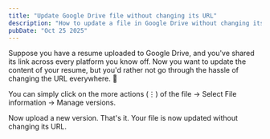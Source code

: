 ```yaml
---
title: "Update Google Drive file without changing its URL"
description: "How to update a file in Google Drive without changing its, so you don’t have to update it everywhere else."
pubDate: "Oct 25 2025"
---
```


Suppose you have a resume uploaded to Google Drive, and you've shared its link across every platform you know off. Now you want to update the content of your resume, but you'd rather not go through the hassle of changing the URL everywhere. 🫠

You can simply click on the more actions (⋮) of the file -> Select File information -> Manage versions.

Now upload a new version. That's it. Your file is now updated without changing its URL.
